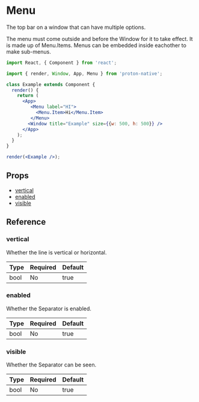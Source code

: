 # Menu

The top bar on a window that can have multiple options.

The menu must come outside and before the Window for it to take effect. It is made up of Menu.Items. Menus can be embedded inside eachother to make sub-menus.

```jsx
import React, { Component } from 'react';

import { render, Window, App, Menu } from 'proton-native';

class Example extends Component {
  render() {
    return (
      <App>
         <Menu label="HI">
           <Menu.Item>Hi</Menu.Item>
         </Menu>
        <Window title="Example" size={{w: 500, h: 500}} />
      </App>
    );
  }
}

render(<Example />);
```

## Props

- [vertical](#vertical)
- [enabled](#enabled)
- [visible](#visible)

## Reference

### vertical

Whether the line is vertical or horizontal.

| **Type** | **Required** | **Default** |
| --- | --- | --- |
| bool | No | true |

### enabled

Whether the Separator is enabled.

| **Type** | **Required** | **Default** |
| --- | --- | --- |
| bool | No | true |

### visible

Whether the Separator can be seen.

| **Type** | **Required** | **Default** |
| --- | --- | --- |
| bool | No | true |